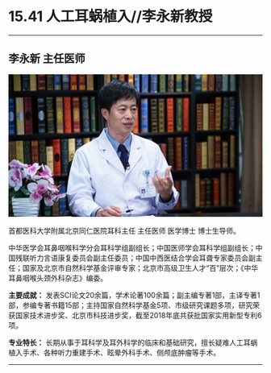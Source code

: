 # 15.41 人工耳蜗植入//李永新教授

---

## 李永新 主任医师

![1683939112027](image/c15_041/1683939112027.png)

首都医科大学附属北京同仁医院耳科主任 主任医师 医学博士 博士生导师。

中华医学会耳鼻咽喉科学分会耳科学组副组长；中国医师学会耳科学组副组长；中国残联听力言语康复委员会副主任委员；中国中西医结合学会耳聋专家委员会副主任；国家及北京市自然科学基金评审专家；北京市高级卫生人才“百”层次；《中华耳鼻咽喉头颈外科杂志》编委。


**主要成就：** 发表SCI论文20余篇，学术论著100余篇；副主编专著1部，主译专著1部，参编专著书籍15部；主持国家自然科学基金5项、市级研究课题多项，研究荣获国家技术进步奖、北京市科技进步奖，截至2018年底共获批国家实用新型专利6项。

**专业特长：** 长期从事于耳科学及耳外科学的临床和基础研究，擅长疑难人工耳蜗植入手术、各种听力重建手术、眩晕外科手术、侧颅底肿瘤等手术。

---
